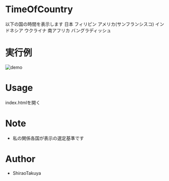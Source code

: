 # TimeOfCountry

以下の国の時間を表示します
日本
フィリピン
アメリカ(サンフランシスコ)
インドネシア
ウクライナ
南アフリカ
バングラディッシュ

# 実行例

![demo](https://raw.githubusercontent.com/ShiraoTakuya/TimeOfCountry/main/cap.PNG)

# Usage

index.htmlを開く
 
# Note
 
* 私の関係各国が表示の選定基準です

# Author
  
* ShiraoTakuya
